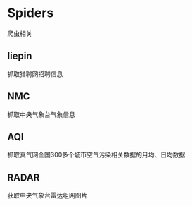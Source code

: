 # Spiders
爬虫相关

## liepin
抓取猎聘网招聘信息

## NMC
抓取中央气象台气象信息

## AQI
抓取真气网全国300多个城市空气污染相关数据的月均、日均数据

## RADAR
获取中央气象台雷达组网图片


